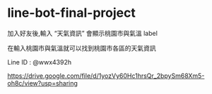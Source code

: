 # line-bot-final-project


加入好友後,輸入 “天氣資訊” 會顯示桃園市與氣溫 label

在輸入桃園市與氣溫就可以找到桃園市各區的天氣資訊

Line ID : @wwx4392h

https://drive.google.com/file/d/1yozVy60Hc1hrsQr_2bpySm68Xm5-oh8c/view?usp=sharing
